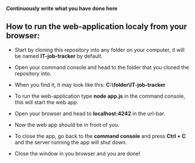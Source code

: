 **Continuously write what you have done here**

## How to run the web-application localy from your browser:

- Start by cloning this repository into any folder on your computer, it will be named **IT-job-tracker** by default.

- Open your command console and head to the folder that you cloned the repository into.

- When you find it, it may look like this: **C:\folder\IT-job-tracker**

- To run the web-application type **node app.js** in the command console, this will start the web app.

- Open your browser and head to **localhost:4242** in the url-bar.

- Now the web app should be in front of you. 



- To close the app, go back to the **command console** and press **Ctrl + C** and the server running the app will shut down.

- Close the window in you browser and you are done!